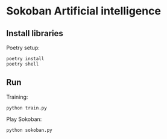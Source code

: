 # Sokoban Artificial intelligence

## Install libraries
Poetry setup: 

```console
poetry install
poetry shell
```

## Run 
Training: 
```console
python train.py
```

Play Sokoban: 
```console
python sokoban.py
```


